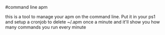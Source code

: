 #command line apm

this is a tool to manage your apm on the command line. Put it in your ps1 and setup
a cronjob to delete ~/.apm once a minute and it'll show you how many commands you run
every minute
